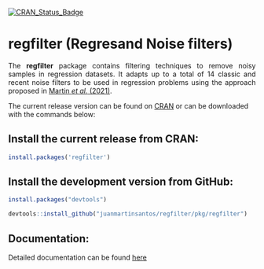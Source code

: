 <!-- [![R-CMD-check](https://github.com/topepo/caret/workflows/R-CMD-check/badge.svg)](https://github.com/topepo/caret/actions)
[![Coverage Status](https://coveralls.io/repos/topepo/caret/badge.svg?branch=master)](https://coveralls.io/r/topepo/caret?branch=master)
[![Downloads](http://cranlogs.r-pkg.org/badges/caret)](http://cran.rstudio.com/package=caret) -->
[![CRAN_Status_Badge](https://www.r-pkg.org/badges/version/regfilter)](http://cran.r-project.org/web/packages/regfilter)  

# regfilter (Regresand Noise filters)
<p style="text-align:justify;"> The <strong>regfilter</strong> package contains filtering techniques to remove noisy samples in regression datasets. It adapts up to a total of 14 classic and recent noise filters to be used in regression problems using the approach proposed in <a href="https://ieeexplore.ieee.org/document/9585469">Martin <i>et al.</i> (2021)</a>. </p>

The current release version can be found on [CRAN](https://cran.r-project.org/web/packages/regfilter/index.html) or can be downloaded with the commands below:

## Install the current release from CRAN:
```r
install.packages('regfilter')
```

## Install the development version from GitHub:
```r
install.packages("devtools")

devtools::install_github("juanmartinsantos/regfilter/pkg/regfilter")
```

## Documentation:
Detailed documentation can be found [here](https://cran.r-project.org/web/packages/regfilter/vignettes/regfilter.html)
